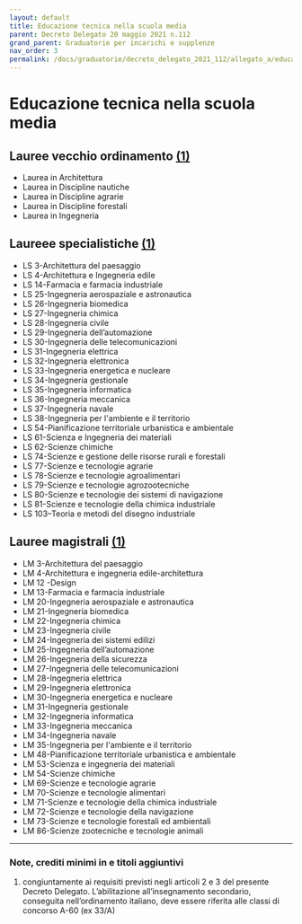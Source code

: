 ```yaml
---
layout: default
title: Educazione tecnica nella scuola media
parent: Decreto Delegato 20 maggio 2021 n.112
grand_parent: Graduatorie per incarichi e supplenze
nav_order: 3
permalink: /docs/graduatorie/decreto_delegato_2021_112/allegato_a/educazione_tecnica_medie
---
```


# Educazione tecnica nella scuola media

## Lauree vecchio ordinamento [(1)](#nota1)
 - Laurea in Architettura
 - Laurea in Discipline nautiche
 - Laurea in Discipline agrarie
 - Laurea in Discipline forestali
 - Laurea in Ingegneria 

## Laureee specialistiche [(1)](#nota1)
 - LS 3-Architettura del paesaggio
 - LS 4-Architettura e Ingegneria edile
 - LS 14-Farmacia e farmacia industriale
 - LS 25-Ingegneria aerospaziale e astronautica
 - LS 26-Ingegneria biomedica
 - LS 27-Ingegneria chimica
 - LS 28-Ingegneria civile
 - LS 29-Ingegneria dell’automazione
 - LS 30-Ingegneria delle telecomunicazioni
 - LS 31-Ingegneria elettrica
 - LS 32-Ingegneria elettronica
 - LS 33-Ingegneria energetica e nucleare
 - LS 34-Ingegneria gestionale
 - LS 35-Ingegneria informatica
 - LS 36-Ingegneria meccanica
 - LS 37-Ingegneria navale
 - LS 38-Ingegneria per l'ambiente e il territorio
 - LS 54-Pianificazione territoriale urbanistica e ambientale 
 - LS 61-Scienza e Ingegneria dei materiali
 - LS 62-Scienze chimiche
 - LS 74-Scienze e gestione delle risorse rurali e forestali 
 - LS 77-Scienze e tecnologie agrarie
 - LS 78-Scienze e tecnologie agroalimentari
 - LS 79-Scienze e tecnologie agrozootecniche
 - LS 80-Scienze e tecnologie dei sistemi di navigazione 
 - LS 81-Scienze e tecnologie della chimica industriale
 - LS 103–Teoria e metodi del disegno industriale

## Lauree magistrali [(1)](#nota1)
 - LM 3-Architettura del paesaggio
 - LM 4-Architettura e ingegneria edile-architettura 
 - LM 12 -Design
 - LM 13-Farmacia e farmacia industriale
 - LM 20-Ingegneria aerospaziale e astronautica 
 - LM 21-Ingegneria biomedica
 - LM 22-Ingegneria chimica
 - LM 23-Ingegneria civile
 - LM 24-Ingegneria dei sistemi edilizi
 - LM 25-Ingegneria dell’automazione
 - LM 26-Ingegneria della sicurezza
 - LM 27-Ingegneria delle telecomunicazioni
 - LM 28-Ingegneria elettrica
 - LM 29-Ingegneria elettronica
 - LM 30-Ingegneria energetica e nucleare
 - LM 31-Ingegneria gestionale
 - LM 32-Ingegneria informatica
 - LM 33-Ingegneria meccanica
 - LM 34-Ingegneria navale
 - LM 35-Ingegneria per l'ambiente e il territorio
 - LM 48-Pianificazione territoriale urbanistica e ambientale 
 - LM 53-Scienza e ingegneria dei materiali
 - LM 54-Scienze chimiche
 - LM 69-Scienze e tecnologie agrarie
 - LM 70-Scienze e tecnologie alimentari
 - LM 71-Scienze e tecnologie della chimica industriale 
 - LM 72-Scienze e tecnologie della navigazione
 - LM 73-Scienze e tecnologie forestali ed ambientali 
 - LM 86-Scienze zootecniche e tecnologie animali
 

---

### Note, crediti minimi in e titoli aggiuntivi
    
1. <a name="nota1"></a> congiuntamente ai requisiti previsti negli articoli 2 e 3 del presente Decreto Delegato. L’abilitazione all’insegnamento secondario, conseguita nell’ordinamento italiano, deve essere riferita alle classi di concorso A-60 (ex 33/A)